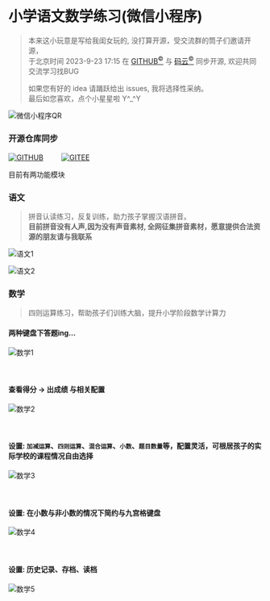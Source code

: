 # 小学语文数学练习(微信小程序)
> 本来这小玩意是写给我闺女玩的, 没打算开源，受交流群的筒子们邀请开源，  
> 于北京时间 2023-9-23 17:15 在 [GITHUB<sup>&copy;</sup>](https://github.com/toviLau/yuwen) 与 [码云<sup>&copy;</sup>](https://gitee.com/tovilau/yuwen) 同步开源, 欢迎共同交流学习找BUG  
> 
> 如果您有好的 idea 请踊跃给出 issues, 我将选择性采纳。  
> 最后如您喜欢，点个小星星啦 Y\^_\^Y
> 

![微信小程序QR](./md/qr.jpg)  

### 开源仓库同步

 [![GITHUB](./md/github.svg)](https://github.com/toviLau/yuwen) 　　
 [![GITEE](./md/gitee.svg)](https://gitee.com/tovilau/yuwen)

目前有两功能模块 

### 语文
> 拼音认读练习，反复训练，助力孩子掌握汉语拼音。  
> **目前拼音没有人声,因为没有声音素材, 全网征集拼音素材，愿意提供合法资源的朋友请与我联系**  

![语文1](./md/yw1.png) 

![语文2](./md/yw2.png) 
 
### 数学 
> 四则运算练习，帮助孩子们训练大脑，提升小学阶段数学计算力  

#### 两种键盘下答题ing...  
![数学1](./md/sx1.png)  
<br><br>

#### 查看得分 -> 出成绩 与相关配置  
![数学2](./md/sx2.png)  
<br><br>

#### 设置: `加减运算`、`四则运算`、`混合运算`、`小数`、`题目数量`等，配置灵活，可根居孩子的实际学校的课程情况自由选择  
![数学3](./md/sx3.png)  
<br><br>

#### 设置: 在小数与非小数的情况下简约与九宫格键盘
![数学4](./md/sx4.png)  
<br><br>

#### 设置: 历史记录、存档、读档
![数学5](./md/sx5.jpg)  
<br><br>
